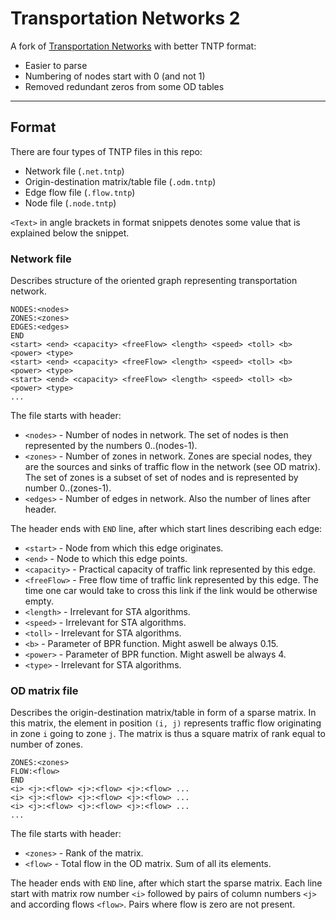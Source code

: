 # Transportation Networks 2

A fork of [Transportation Networks](https://github.com/bstabler/TransportationNetworks) with better TNTP format:
- Easier to parse
- Numbering of nodes start with 0 (and not 1)
- Removed redundant zeros from some OD tables

---
## Format
There are four types of TNTP files in this repo:
- Network file (`.net.tntp`)
- Origin-destination matrix/table file (`.odm.tntp`)
- Edge flow file (`.flow.tntp`)
- Node file (`.node.tntp`)

`<Text>` in angle brackets in format snippets denotes
some value that is explained below the snippet.

### Network file
Describes structure of the oriented graph representing transportation network.
```
NODES:<nodes>
ZONES:<zones>
EDGES:<edges>
END
<start> <end> <capacity> <freeFlow> <length> <speed> <toll> <b> <power> <type>
<start> <end> <capacity> <freeFlow> <length> <speed> <toll> <b> <power> <type>
<start> <end> <capacity> <freeFlow> <length> <speed> <toll> <b> <power> <type>
...
```
The file starts with header:
- `<nodes>` - Number of nodes in network. The set of nodes is then represented by the
numbers 0..(nodes-1).
- `<zones>` - Number of zones in network. Zones are special nodes, they are the sources and
sinks of traffic flow in the network (see OD matrix). The set of zones is a subset of set of
nodes and is represented by number 0..(zones-1).
- `<edges>` - Number of edges in network. Also the number of lines after header.

The header ends with `END` line, after which start lines describing each edge:

- `<start>` - Node from which this edge originates.
- `<end>` - Node to which this edge points.
- `<capacity>` - Practical capacity of traffic link represented by this edge.
- `<freeFlow>` - Free flow time of traffic link represented by this edge. The time one car would
take to cross this link if the link would be otherwise empty.
- `<length>` - Irrelevant for STA algorithms.
- `<speed>` - Irrelevant for STA algorithms.
- `<toll>` - Irrelevant for STA algorithms.
- `<b>` - Parameter of BPR function. Might aswell be always 0.15.
- `<power>` - Parameter of BPR function. Might aswell be always 4.
- `<type>` - Irrelevant for STA algorithms.

### OD matrix file
Describes the origin-destination matrix/table in form of a sparse matrix. In this matrix, the
element in position `(i, j)` represents traffic flow originating in zone `i` going to
zone `j`. The matrix is thus a square matrix of rank equal to number of zones.
```
ZONES:<zones>
FLOW:<flow>
END
<i> <j>:<flow> <j>:<flow> <j>:<flow> ...
<i> <j>:<flow> <j>:<flow> <j>:<flow> ...
<i> <j>:<flow> <j>:<flow> <j>:<flow> ...
...
```
The file starts with header:
- `<zones>` - Rank of the matrix.
- `<flow>` - Total flow in the OD matrix. Sum of all its elements.

The header ends with `END` line, after which start the sparse matrix. Each line 
start with matrix row number `<i>` followed by pairs of column numbers `<j>` and
according flows `<flow>`. Pairs where flow is zero are not present.


